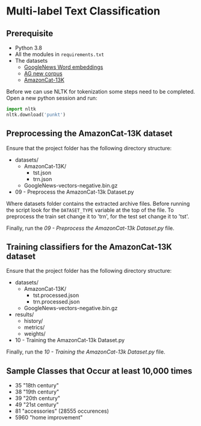 # Multi-label Text Classification

## Prerequisite

- Python 3.8
- All the modules in `requirements.txt`
- The datasets
  - [GoogleNews Word embeddings](https://drive.google.com/file/d/0B7XkCwpI5KDYNlNUTTlSS21pQmM/edit?usp=sharing)
  - [AG new corpus](https://github.com/mhjabreel/CharCnn_Keras/tree/master/data/ag_news_csv)
  - [AmazonCat-13K](https://drive.google.com/file/d/17rVRDarPwlMpb3l5zof9h34FlwbpTu4l)

Before we can use NLTK for tokenization some steps need to be completed. Open a new python session and run:

```python
import nltk
nltk.download('punkt')
```

## Preprocessing the AmazonCat-13K dataset

Ensure that the project folder has the following directory structure:

- datasets/
  - AmazonCat-13K/
    - tst.json
    - trn.json
  - GoogleNews-vectors-negative.bin.gz
- 09 - Preprocess the AmazonCat-13k Dataset.py

Where datasets folder contains the extracted archive files. Before running the script look for the `DATASET_TYPE` variable at the top of the file. To preprocess the train set change it to 'trn', for the test set change it to 'tst'.

Finally, run the *09 - Preprocess the AmazonCat-13k Dataset.py* file.

## Training classifiers for the AmazonCat-13K dataset

Ensure that the project folder has the following directory structure:

- datasets/
  - AmazonCat-13K/
    - tst.processed.json
    - trn.processed.json
  - GoogleNews-vectors-negative.bin.gz
- results/
  - history/
  - metrics/
  - weights/
- 10 - Training the AmazonCat-13k Dataset.py

Finally, run the *10 - Training the AmazonCat-13k Dataset.py* file.

## Sample Classes that Occur at least 10,000 times

- 35 "18th century"
- 38 "19th century"
- 39 "20th century"
- 49 "21st century"
- 81 "accessories" (28555 occurences)
- 5960 "home improvement"